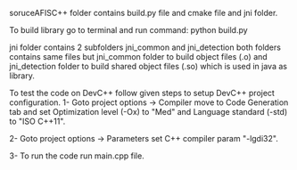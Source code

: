 soruceAFISC++ folder contains build.py file and cmake file and jni folder.

To build library go to terminal and run command: python build.py

jni folder contains 2 subfolders jni_common and jni_detection both folders contains same files but jni_common folder to build object files (.o) and jni_detection folder to build shared object files (.so) which is used in java as library.

To test the code on DevC++ follow given steps to setup DevC++ project configuration.
1- Goto project options -> Compiler move to Code Generation tab and set Optimization level (-Ox) to "Med" and Language standard (-std) to "ISO C++11".

2- Goto project options -> Parameters set C++ compiler param "-lgdi32".

3- To run the code run main.cpp file.